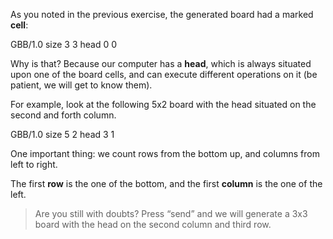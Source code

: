As you noted in the previous exercise, the generated board had a marked **cell**:
 
<gs-board>
  GBB/1.0
    size 3 3
    head 0 0
</gs-board> 


Why is that? Because our computer has a **head**, which is always situated upon one of the board cells, and can execute different operations on it (be patient, we will get to know them).
 
For example, look at the following 5x2 board with the head situated on the second and forth column.

<gs-board>
  GBB/1.0
    size 5 2
    head 3 1
</gs-board>
 
One important thing: we count rows from the bottom up, and columns from left to right.
 
The first **row** is the one of the bottom, and the first **column** is the one of the left.

> Are you still with doubts? Press “send” and we will generate a 3x3 board with the head on the second column and third row.
